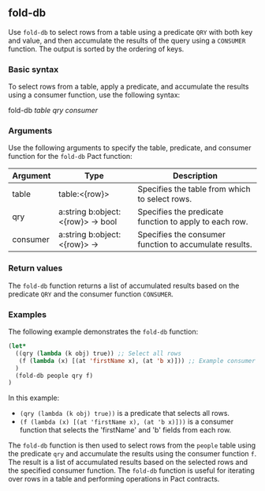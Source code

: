 ## fold-db
Use `fold-db` to select rows from a table using a predicate `QRY` with both key and value, and then accumulate the results of the query using a `CONSUMER` function. The output is sorted by the ordering of keys.

### Basic syntax

To select rows from a table, apply a predicate, and accumulate the results using a consumer function, use the following syntax:

fold-db *table* *qry* *consumer*

### Arguments

Use the following arguments to specify the table, predicate, and consumer function for the `fold-db` Pact function:

| Argument  | Type               | Description                                                      |
|-----------|--------------------|------------------------------------------------------------------|
| table     | table:<{row}>      | Specifies the table from which to select rows.                   |
| qry       | a:string b:object:<{row}> -> bool | Specifies the predicate function to apply to each row.          |
| consumer  | a:string b:object:<{row}> -> <b>  | Specifies the consumer function to accumulate results.          |

### Return values

The `fold-db` function returns a list of accumulated results based on the predicate `QRY` and the consumer function `CONSUMER`.

### Examples

The following example demonstrates the `fold-db` function:

```lisp
(let*
  ((qry (lambda (k obj) true)) ;; Select all rows
   (f (lambda (x) [(at 'firstName x), (at 'b x)])) ;; Example consumer function
  )
  (fold-db people qry f)
)
```

In this example:
- `(qry (lambda (k obj) true))` is a predicate that selects all rows.
- `(f (lambda (x) [(at 'firstName x), (at 'b x)]))` is a consumer function that selects the 'firstName' and 'b' fields from each row.

The `fold-db` function is then used to select rows from the `people` table using the predicate `qry` and accumulate the results using the consumer function `f`. The result is a list of accumulated results based on the selected rows and the specified consumer function. The `fold-db` function is useful for iterating over rows in a table and performing operations in Pact contracts.

